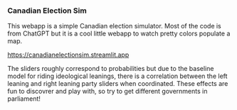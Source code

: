 ### Canadian Election Sim

This webapp is a simple Canadian election simulator. Most of the code is from ChatGPT but it is a cool little webapp to watch pretty colors populate a map.

[https://canadianelectionsim.streamlit.app
](https://canadaelectionsim.streamlit.app/)

The sliders roughly correspond to probabilities but due to the baseline model for riding ideological leanings, there is a correlation between the left leaning and right leaning party sliders when coordinated. These effects are fun to discovrer and play with, so try to get different governments in parliament!
